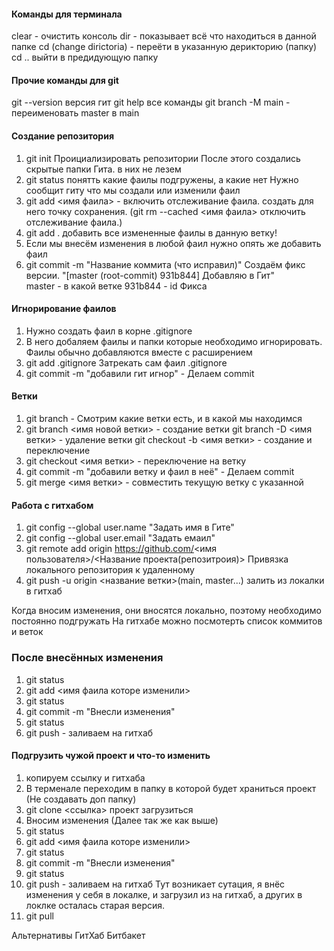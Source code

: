 

#### Команды для терминала
clear - очистить консоль
dir - показывает всё что находиться в данной папке
cd (change dirictoria) - переёти в указанную дерикторию (папку)
cd .. выйти в предидующую папку

#### Прочие команды для git 
git --version 		версия гит
git help			все команды
git branch -M main - переименовать master в main

#### Создание репозитория
1) git init  Проициализировать репозитории 
После этого создались скрытые папки Гита. в них не лезем
2) git status понятть какие фаилы подгружены, а какие нет
Нужно сообщит гиту что мы создали или изменили фаил
3) git add <имя фаила> - включить отслеживание фаила. создать для него точку сохранения.
(git rm --cached <имя фаила>  отключить отслеживание фаила.)
4) git add .  добавить все измененные фаилы в данную ветку!
5) Если мы внесём изменения в любой фаил  нужно опять же добавить фаил
6) git commit -m "Название коммита (что исправил)"   Создаём фикс версии. 
"[master (root-commit) 931b844] Добавляю в Гит"  
master - в какой ветке		931b844 - id Фикса

#### Игнорирование фаилов
1) Нужно создать фаил в корне .gitignore
2) В него добаляем фаилы и папки которые необходимо игнорировать.
Фаилы обычно добавляются вместе с расширением
3) git add .gitignore Затрекать сам фаил .gitignore
4) git commit -m "добавили гит игнор"  - Делаем commit

#### Ветки
1) git branch - Смотрим какие ветки есть, и в какой мы находимся
2) git branch <имя новой ветки>  - создание ветки
git branch -D <имя ветки> - удаление ветки
git checkout -b <имя ветки> - создание и переключение
3) git checkout <имя ветки> - переключение на ветку
4) git commit -m "добавили ветку и фаил в неё"  - Делаем commit
5) git merge <имя ветки> - совместить текущую ветку с указанной

#### Работа с гитхабом
1) git config --global user.name "Задать имя в Гите"
2) git config --global user.email "Задать емаил"
3) git remote add origin https://github.com/<имя пользователя>/<Название проекта(репозитроия)>
Привязка локального репозитория к удаленному
4) git push -u origin <название ветки>(main, master...) залить из локалки в гитхаб

Когда вносим изменения, они вносятся локально, поэтому необходимо постоянно подгружать
На гитхабе можно посмотерть список коммитов и веток

### После внесённых изменения
1) git status
2) git add <имя фаила которе изменили>
3) git status
4) git commit -m "Внесли изменения"
5) git status
6) git push - заливаем на гитхаб

#### Подгрузить чужой проект и что-то изменить
1) копируем ссылку и гитхаба
2) В терменале переходим в папку в которой будет храниться проект (Не создавать доп папку)
3) git clone <ссылка>
проект загрузиться 
4) Вносим изменения (Далее так же как выше)
5) git status
2) git add <имя фаила которе изменили>
3) git status
4) git commit -m "Внесли изменения"
5) git status
6) git push - заливаем на гитхаб
Тут возникает сутация, я внёс изменения у себя в локалке, и загрузил из на гитхаб, 
а других в локлке осталась старая версия.
7) git pull

Альтернативы ГитХаб
Битбакет


